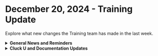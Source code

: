 # December 20, 2024 - Training Update

Explore what new changes the Training team has made in the last week.

<details>

<summary><strong>General News and Reminders</strong></summary>

* **SHOUT OUTS** **TO:**
  * Jonathan, Jean, Shane, Darrell, Drew, and Trevor for passing the Foundations Certification.
    * Take the [Broken link](broken-reference "mention") Exam, and collect your prestigious **Certified Rewster** badge in Discord.&#x20;
    * You also get access to a super secret Discord channel.
  * Sam, Angelo, and Hayden for passing the Clean Automation Certification.
    * Take the new [Broken link](broken-reference "mention") exam!
* **Rewst Foundations Bootcamp: Jan 6 - Jan 7:**
  * For More Details, Visit:[https://docs.rewst.help/cluck-university/rewst-foundations#live-instructor-led-bootcamp](https://docs.rewst.help/cluck-university/rewst-foundations#live-instructor-led-bootcamp)
    * [https://calendly.com/cluck-u/rewst-foundations-bootcamp-pt-1](https://calendly.com/cluck-u/rewst-foundations-bootcamp-pt-1)
      * Lessons 1 - 3
    * [https://calendly.com/cluck-u/rewst-foundations-bootcamp-pt-2](https://calendly.com/cluck-u/rewst-foundations-bootcamp-pt-2)
      * Lessons 4 - 7
* Join us in our [Cluck-U Discord channel](https://discord.com/channels/936789089703845988/1121465945295167588) if you have any questions, comments, or concerns!
* [Sign up for the Office Hours](https://calendly.com/cluck-u/office-hours?) to work through any questions you have during and after training! If there is something you want us to cover, Let us know!

</details>

<details>

<summary><strong>Cluck U and Documentation Updates</strong></summary>

**What's New at Cluck University?**

* New section added for Rewst Foundations Bootcamp: [Broken link](broken-reference "mention")
* Check out the Cluck University Landing Page @ [go.rew.st/cluck-university](https://go.rew.st/cluck-university) for all the latest courses self-serve and live.

**The List of Reminders:**

* We'd love to get your feedback on our Training and Documentation! [Please fill out this form to let us know how we can improve](https://www.surveymonkey.com/r/rewsttrainingfeedback)!
* You can make training and documentation requests at [https://rewst.canny.io/](https://rewst.canny.io/)

**New & Updated Pages:**

* Updated Pages
  * [Broken link](broken-reference "mention")
  * [datto-psa-integration-setup](../../../documentation/configuration/integrations/integration-guides/datto-psa-integration-setup/ "mention")&#x20;
  * [it-portal-integration-setup.md](../../../documentation/configuration/integrations/integration-guides/it-portal-integration-setup.md "mention")
  * [Broken link](broken-reference "mention")
  * [Broken link](broken-reference "mention")
* Formatting and Standardization

</details>
